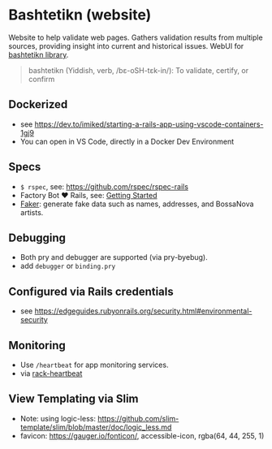 # Bashtetikn (website)

Website to help validate web pages. Gathers validation results from multiple sources, providing insight into current and historical issues. WebUI for [bashtetikn library](https://github.com/mattscilipoti/bashtetikn).

> bashtetikn (Yiddish, verb, /bɛ-oSH-tɛk-in/): To validate, certify, or confirm

## Dockerized
- see https://dev.to/imiked/starting-a-rails-app-using-vscode-containers-1gj9
- You can open in VS Code, directly in a Docker Dev Environment

## Specs
- `$ rspec`, see: https://github.com/rspec/rspec-rails
- Factory Bot ♥ Rails, see: [Getting Started](https://github.com/thoughtbot/factory_bot/blob/master/GETTING_STARTED.md)
- [Faker](https://github.com/stympy/faker): generate fake data such as names, addresses, and BossaNova artists.

## Debugging
- Both pry and debugger are supported (via pry-byebug).
- add `debugger` or `binding.pry`

## Configured via Rails credentials
- see https://edgeguides.rubyonrails.org/security.html#environmental-security

## Monitoring
- Use `/heartbeat` for app monitoring services.
- via [rack-heartbeat](https://github.com/imajes/rack-heartbeat)

## View Templating via Slim

- Note: using logic-less: https://github.com/slim-template/slim/blob/master/doc/logic_less.md
- favicon: https://gauger.io/fonticon/, accessible-icon, rgba(64, 44, 255, 1)
